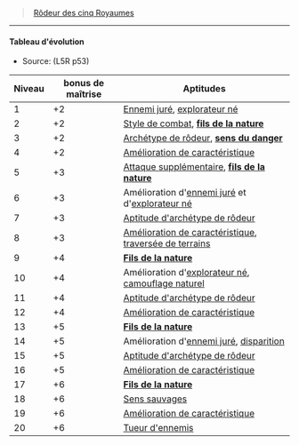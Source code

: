 ﻿---
!GenericItem
Name: Tableau d'évolution
Source: (L5R p53)
Id: l5r_ranger_hd.md#tableau-dévolution
ParentLink: l5r_ranger_hd.md#rôdeur-des-cinq-royaumes
ParentName: Rôdeur des cinq Royaumes
NameLevel: 4
Attributes: {}
AttributesDictionary: >+
  {}

---
> [Rôdeur des cinq Royaumes](hd_l5r_ranger.md)

---

#### Tableau d'évolution

- Source: (L5R p53)

|Niveau|bonus de maîtrise|Aptitudes|
|---|---|---|
|1|+2|[Ennemi juré](hd_ranger_ennemi_jure.md), [explorateur né](hd_ranger_explorateur_ne.md)|
|2|+2|[Style de combat](hd_ranger_style_de_combat.md), **[fils de la nature](hd_l5r_ranger_fils_de_la_nature.md)**|
|3|+2|[Archétype de rôdeur](hd_ranger_archetype_de_rodeur.md), **[sens du danger](hd_l5r_ranger_sens_du_danger.md)**|
|4|+2|[Amélioration de caractéristique](hd_ranger_amelioration_de_caracteristiques.md)|
|5|+3|[Attaque supplémentaire](hd_ranger_attaque_supplementaire.md), **[fils de la nature](hd_l5r_ranger_fils_de_la_nature.md)**|
|6|+3|Amélioration d'[ennemi juré](hd_ranger_ennemi_jure.md) et d'[explorateur né](hd_ranger_explorateur_ne.md)|
|7|+3|[Aptitude d'archétype de rôdeur](hd_ranger_archetype_de_rodeur.md)|
|8|+3|[Amélioration de caractéristique](hd_ranger_amelioration_de_caracteristiques.md), [traversée de terrains](#traversée-de-terrains)|
|9|+4|**[Fils de la nature](hd_l5r_ranger_fils_de_la_nature.md)**|
|10|+4|Amélioration d'[explorateur né](hd_ranger_explorateur_ne.md), [camouflage naturel](hd_ranger_camouflage_naturel.md)|
|11|+4|[Aptitude d'archétype de rôdeur](hd_ranger_archetype_de_rodeur.md)|
|12|+4|[Amélioration de caractéristique](hd_ranger_amelioration_de_caracteristiques.md)|
|13|+5|**[Fils de la nature](hd_l5r_ranger_fils_de_la_nature.md)**|
|14|+5|Amélioration d'[ennemi juré](hd_ranger_ennemi_jure.md), [disparition](hd_ranger_disparition.md)|
|15|+5|[Aptitude d'archétype de rôdeur](hd_ranger_archetype_de_rodeur.md)|
|16|+5|[Amélioration de caractéristique](hd_ranger_amelioration_de_caracteristiques.md)|
|17|+6|**[Fils de la nature](hd_l5r_ranger_fils_de_la_nature.md)**|
|18|+6|[Sens sauvages](hd_ranger_sens_sauvages.md)|
|19|+6|[Amélioration de caractéristique](hd_ranger_amelioration_de_caracteristiques.md)|
|20|+6|[Tueur d'ennemis](hd_ranger_tueur_dennemis.md)|

